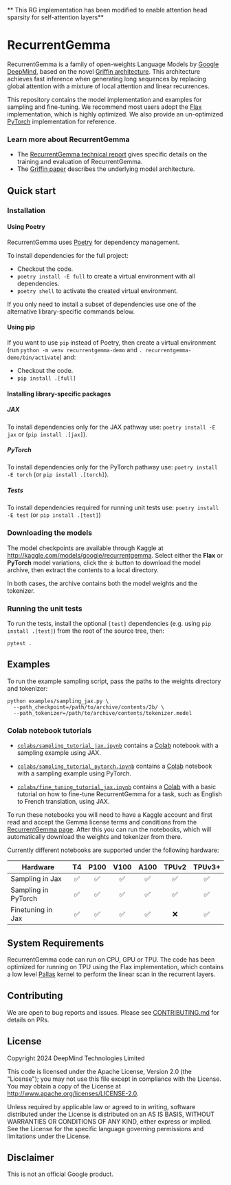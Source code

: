 ** This RG implementation has been modified to enable attention head sparsity for self-attention layers**

# RecurrentGemma

RecurrentGemma is a family of open-weights Language Models by [Google DeepMind](https://deepmind.google/), based on the novel [Griffin architecture](https://arxiv.org/abs/2402.19427). This architecture achieves fast inference when generating long sequences by replacing global attention with a mixture of local attention and linear recurrences.

This repository contains the model implementation and examples for sampling and fine-tuning. We recommend most users adopt the [Flax](https://github.com/google/flax) implementation, which is highly optimized. We also provide an un-optimized [PyTorch](https://github.com/pytorch/pytorch) implementation for reference.

### Learn more about RecurrentGemma

-   The [RecurrentGemma technical report](https://storage.googleapis.com/deepmind-media/gemma/recurrentgemma-report.pdf) gives specific details on the training and evaluation of RecurrentGemma.
-   The [Griffin paper](https://arxiv.org/abs/2402.19427) describes the underlying model architecture.

## Quick start

### Installation

#### Using Poetry
RecurrentGemma uses [Poetry](https://python-poetry.org/docs/) for dependency
management.

To install dependencies for the full project:
* Checkout the code.
* `poetry install -E full` to create a virtual environment with all dependencies.
* `poetry shell` to activate the created virtual environment.

If you only need to install a subset of dependencies use one of the alternative
library-specific commands below.

#### Using pip
If you want to use `pip` instead of Poetry, 
then create a virtual environment (run `python -m venv recurrentgemma-demo` and `. recurrentgemma-demo/bin/activate`) and:

* Checkout the code.
* `pip install .[full]`

#### Installing library-specific packages

##### JAX
To install dependencies only for the JAX pathway use:
`poetry install -E jax` or (`pip install .[jax]`).

##### PyTorch
To install dependencies only for the PyTorch pathway use:
`poetry install -E torch` (or `pip install .[torch]`).

##### Tests
To install dependencies required for running unit tests use:
`poetry install -E test` (or `pip install .[test]`)

### Downloading the models

The model checkpoints are available through Kaggle at
http://kaggle.com/models/google/recurrentgemma.
Select either the **Flax** or **PyTorch** model variations, click the ⤓ button
to download the model archive, then extract the contents to a local directory.

In both cases, the archive contains both the model weights and
the tokenizer.

### Running the unit tests

To run the tests, install the optional `[test]` dependencies (e.g. using `pip install .[test]`) from the root of the source tree, then:

```
pytest .
```

## Examples

To run the example sampling script, pass the paths to the weights directory and tokenizer:

```
python examples/sampling_jax.py \
  --path_checkpoint=/path/to/archive/contents/2b/ \
  --path_tokenizer=/path/to/archive/contents/tokenizer.model
```

### Colab notebook tutorials

-   [`colabs/sampling_tutorial_jax.ipynb`](https://colab.sandbox.google.com/github/google-deepmind/recurrentgemma/blob/main/colabs/sampling_tutorial_jax.ipynb)
    contains a [Colab](http://colab.google) notebook with a sampling example using JAX.

-   [`colabs/sampling_tutorial_pytorch.ipynb`](https://colab.sandbox.google.com/github/google-deepmind/recurrentgemma/blob/main/colabs/sampling_tutorial_pytorch.ipynb)
    contains a [Colab](http://colab.google) notebook with a sampling example using PyTorch.

-   [`colabs/fine_tuning_tutorial_jax.ipynb`](https://colab.sandbox.google.com/github/google-deepmind/recurrentgemma/blob/main/colabs/fine_tuning_tutorial_jax.ipynb)
    contains a [Colab](http://colab.google) with a basic tutorial on how to
    fine-tune RecurrentGemma for a task, such as English to French translation, using JAX.

To run these notebooks you will need to have a Kaggle account and first read and accept
the Gemma license terms and conditions from the [RecurrentGemma page](http://kaggle.com/models/google/recurrentgemma).
After this you can run the notebooks, which will automatically download the weights and tokenizer from there.

Currently different notebooks are supported under the following hardware:

| Hardware            | T4  | P100 | V100 | A100 | TPUv2 | TPUv3+ |
|---------------------|:---:|:----:|:----:|:----:|:-----:|:------:|
| Sampling in Jax     | ✅  | ✅   | ✅   | ✅   | ✅    | ✅    |
| Sampling in PyTorch | ✅  | ✅   | ✅   | ✅   | ✅    | ✅    |
| Finetuning in Jax   | ✅  | ✅   | ✅   | ✅   | ❌    | ✅    |


## System Requirements

RecurrentGemma code can run on CPU, GPU or TPU.
The code has been optimized for running on TPU using the Flax implementation,
which contains a low level [Pallas](https://jax.readthedocs.io/en/latest/pallas/index.html) kernel to perform the linear scan in the recurrent layers.

## Contributing

We are open to bug reports and issues. Please see
[CONTRIBUTING.md](CONTRIBUTING.md) for details on PRs.

## License

Copyright 2024 DeepMind Technologies Limited

This code is licensed under the Apache License, Version 2.0 (the \"License\");
you may not use this file except in compliance with the License. You may obtain
a copy of the License at http://www.apache.org/licenses/LICENSE-2.0.

Unless required by applicable law or agreed to in writing, software distributed
under the License is distributed on an AS IS BASIS, WITHOUT WARRANTIES OR
CONDITIONS OF ANY KIND, either express or implied. See the License for the
specific language governing permissions and limitations under the License.

## Disclaimer

This is not an official Google product.

